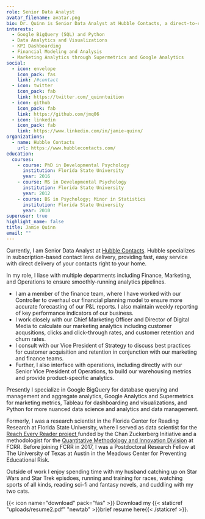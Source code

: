 ```yaml
---
role: Senior Data Analyst
avatar_filename: avatar.png
bio: Dr. Quinn is Senior Data Analyst at Hubble Contacts, a direct-to-consumer contact lens company specializing in subscription-based contact lens delivery.
interests:
  - Google BigQuery (SQL) and Python
  - Data Analytics and Visualizations
  - KPI Dashboarding
  - Financial Modeling and Analysis
  - Marketing Analytics through Supermetrics and Google Analytics
social:
  - icon: envelope
    icon_pack: fas
    link: /#contact
  - icon: twitter
    icon_pack: fab
    link: https://twitter.com/_quinntuition
  - icon: github
    icon_pack: fab
    link: https://github.com/jmq06
  - icon: linkedin
    icon_pack: fab
    link: https://www.linkedin.com/in/jamie-quinn/
organizations:
  - name: Hubble Contacts
    url: https://www.hubblecontacts.com/
education:
  courses:
    - course: PhD in Developmental Psychology
      institution: Florida State University
      year: 2016
    - course: MS in Developmental Psychology
      institution: Florida State University
      year: 2012
    - course: BS in Psychology; Minor in Statistics
      institution: Florida State University
      year: 2010
superuser: true
highlight_name: false
title: Jamie Quinn
email: ""
---
```


Currently, I am Senior Data Analyst at [Hubble Contacts](https://www.hubblecontacts.com/). Hubble specializes in subscription-based contact lens delivery, providing fast, easy service with direct delivery of your contacts right to your home. 

In my role, I liase with multiple departments including Finance, Marketing, and Operations to ensure smoothly-running analytics pipelines. 
- I am a member of the finance team, where I have worked with our Controller to overhaul our financial planning model to ensure more accurate forecasting of our P&L reports. I also maintain weekly reporting of key performance indicators of our business. 
- I work closely with our Chief Marketing Officer and Director of Digital Media to calculate our marketing analytics including customer acqusitions, clicks and click-through rates, and customer retention and churn rates. 
- I consult with our Vice President of Strategy to discuss best practices for customer acquisition and retention in conjunction with our marketing and finance teams. 
- Further, I also interface with operations, including directly with our Senior Vice President of Operations, to build our warehousing metrics and provide product-specific analytics.

Presently I specialize in Google BigQuery for database querying and management and aggregate analytics, Google Analytics and Supermetrics for marketing metrics, Tableau for dashboarding and visualizations, and Python for more nuanced data science and analytics and data management. 

Formerly, I was a research scientist in the Florida Center for Reading Research at Florida State University, where I served as data scientist for the [Reach Every Reader project ](https://reacheveryreader.gse.harvard.edu/)funded by the Chan Zuckerberg Initiative and a methodologist for the [Quantitative Methodology and Innovation Division](qmi.fsu.edu) at FCRR. Before joining FCRR in 2017, I was a Postdoctoral Research Fellow at The University of Texas at Austin in the Meadows Center for Preventing Educational Risk. 

Outside of work I enjoy spending time with my husband catching up on Star Wars and Star Trek episdoes, running and training for races, watching sports of all kinds, reading sci-fi and fantasy novels, and cuddling with my two cats.  

{{< icon name="download" pack="fas" >}} Download my {{< staticref "uploads/resume2.pdf" "newtab" >}}brief resume here{{< /staticref >}}.
